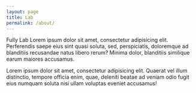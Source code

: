 ```yaml
---
layout: page
title: Lab
permalink: /about/
---
```


Fully Lab Lorem ipsum dolor sit amet, consectetur adipisicing elit. Perferendis saepe eius sint quasi soluta, sed, perspiciatis, doloremque ad blanditiis recusandae natus libero rerum? Minima dolor, blanditiis similique earum maiores accusamus.

Lorem ipsum dolor sit amet, consectetur adipisicing elit. Quaerat vel illum distinctio, tempore officia enim, quae, deleniti beatae ad veniam odio fugit eius numquam soluta nisi ullam voluptas eveniet accusamus!


<!-- You can find the source code for Jekyll at
{% include icon-github.html username="jekyll" %} /
[jekyll](https://github.com/jekyll/jekyll) -->
